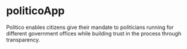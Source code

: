 # politicoApp
Politico enables citizens give their mandate to politicians running for different government offices while building trust in the process through transparency.
